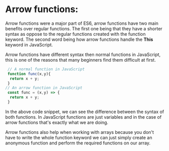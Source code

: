 # Arrow functions:
Arrow functions were a major part of ES6, arrow functions have two main benefits over regular functions. The first one being that they have a shorter syntax as oppose to the regular functions created with the function keyword. The second word being how arrow functions handle the **This** keyword in JavaScript.

Arrow functions have different syntax then normal functions in JavaScript, this is one of the reasons that many beginners find them difficult at first.

```jsx
 // A normal function in JavaScript
 function func(x,y){
  return x + y;
 }
// An arrow function in JavaScript
 const func = (x,y) => {
  return x + y;
 }
```

In the above code snippet, we can see the difference between the syntax of both functions. In JavaScript functions are just variables and in the case of arrow functions that's exactly what we are doing.

Arrow functions also help when working with arrays because you don't have to write the whole function keyword we can just simply create an anonymous function and perform the required functions on our array. 
